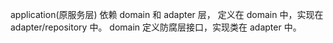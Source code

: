 application(原服务层) 依赖 domain 和 adapter 层，
定义在 domain 中，实现在 adapter/repository 中。
domain 定义防腐层接口，实现类在 adapter 中。
